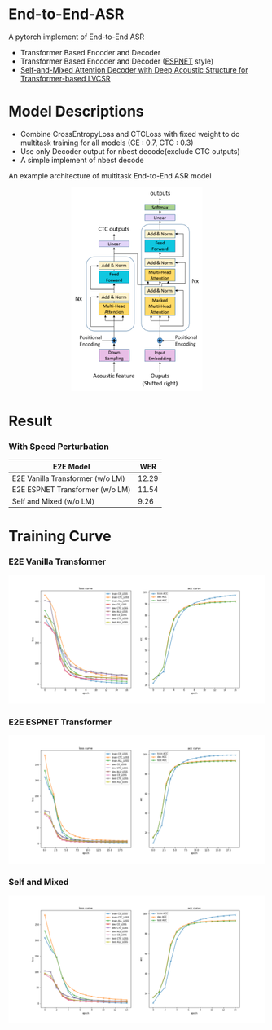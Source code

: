 # End-to-End-ASR

A pytorch implement of End-to-End ASR 

- Transformer Based Encoder and Decoder
- Transformer Based Encoder and Decoder ([ESPNET](https://github.com/espnet/espnet) style)
- [Self-and-Mixed Attention Decoder with Deep Acoustic Structure for Transformer-based LVCSR](https://arxiv.org/abs/2006.10407)

# Model Descriptions

- Combine CrossEntropyLoss and CTCLoss with fixed weight to do multitask training for all models (CE : 0.7, CTC : 0.3)
- Use only Decoder output for nbest decode(exclude CTC outputs)
- A simple implement of nbest decode 

An example architecture of multitask End-to-End ASR model

<p align="center">
<img src="/README/E2E.png" height="400">
</p>

# Result

### With Speed Perturbation

E2E Model|WER
|---|---|
E2E Vanilla Transformer (w/o LM)|12.29
E2E ESPNET Transformer (w/o LM)|11.54
Self and Mixed (w/o LM)|9.26


# Training Curve

### E2E Vanilla Transformer

![E2E Vanilla Transformer](README/transformer_loss.png)

### E2E ESPNET Transformer

![E2E ESPNET Transformer](README/espnet_loss.png)

### Self and Mixed
![Self and Mixed](README/selfandmix_loss.png)

